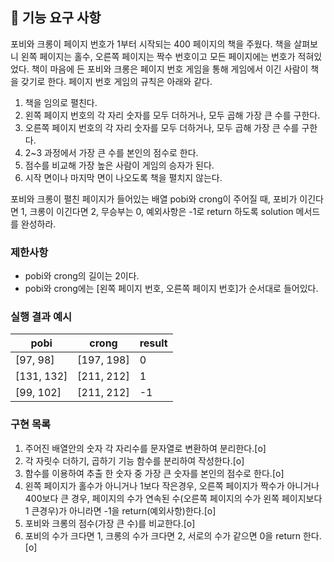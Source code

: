 ## 🚀 기능 요구 사항

포비와 크롱이 페이지 번호가 1부터 시작되는 400 페이지의 책을 주웠다. 책을 살펴보니 왼쪽 페이지는 홀수, 오른쪽 페이지는 짝수 번호이고 모든 페이지에는 번호가 적혀있었다. 책이 마음에 든 포비와 크롱은 페이지 번호 게임을 통해 게임에서 이긴 사람이 책을 갖기로 한다. 페이지 번호 게임의 규칙은 아래와 같다.

1. 책을 임의로 펼친다.
2. 왼쪽 페이지 번호의 각 자리 숫자를 모두 더하거나, 모두 곱해 가장 큰 수를 구한다.
3. 오른쪽 페이지 번호의 각 자리 숫자를 모두 더하거나, 모두 곱해 가장 큰 수를 구한다.
4. 2~3 과정에서 가장 큰 수를 본인의 점수로 한다.
5. 점수를 비교해 가장 높은 사람이 게임의 승자가 된다.
6. 시작 면이나 마지막 면이 나오도록 책을 펼치지 않는다.

포비와 크롱이 펼친 페이지가 들어있는 배열 pobi와 crong이 주어질 때, 포비가 이긴다면 1, 크롱이 이긴다면 2, 무승부는 0, 예외사항은 -1로 return 하도록 solution 메서드를 완성하라.

### 제한사항

- pobi와 crong의 길이는 2이다.
- pobi와 crong에는 [왼쪽 페이지 번호, 오른쪽 페이지 번호]가 순서대로 들어있다.

### 실행 결과 예시

| pobi       | crong      | result |
| ---------- | ---------- | ------ |
| [97, 98]   | [197, 198] | 0      |
| [131, 132] | [211, 212] | 1      |
| [99, 102]  | [211, 212] | -1     |

### 구현 목록

1. 주어진 배열안의 숫자 각 자리수를 문자열로 변환하여 분리한다.[o]
2. 각 자릿수 더하기, 곱하기 기능 함수를 분리하여 작성한다.[o]
3. 함수를 이용하여 추출 한 숫자 중 가장 큰 숫자를 본인의 점수로 한다.[o]
4. 왼쪽 페이지가 홀수가 아니거나 1보다 작은경우, 오른쪽 페이지가 짝수가 아니거나 400보다 큰 경우,
   페이지의 수가 연속된 수(오른쪽 페이지의 수가 왼쪽 페이지보다 1 큰경우)가 아니라면 -1을 return(예외사항)한다.[o]
5. 포비와 크롱의 점수(가장 큰 수)를 비교한다.[o]
6. 포비의 수가 크다면 1, 크롱의 수가 크다면 2, 서로의 수가 같으면 0을 return 한다.[o]
